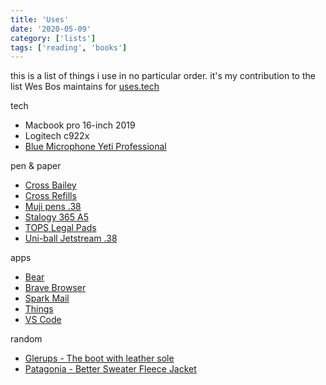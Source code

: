```yaml
---
title: 'Uses'
date: '2020-05-09'
category: ['lists']
tags: ['reading', 'books']
---
```


this is a list of things i use in no particular order. it's my contribution to the list Wes Bos maintains for [uses.tech](https://uses.tech)

tech
- Macbook pro 16-inch 2019
- Logitech c922x
- [Blue Microphone Yeti Professional](https://www.amazon.com/Blue-Yeti-USB-Microphone-Blackout/dp/B00N1YPXW2/ref=sr_1_1?crid=XN0HK4TFVVEW&dchild=1&keywords=blue+microphone+yeti&qid=1590159039&s=office-products&sprefix=blue+micro%2Coffice-products%2C147&sr=1-1-catcorr)

pen & paper
- [Cross Bailey](https://www.cross.com/cr_en_us/at0452-7)
- [Cross Refills](https://www.amazon.com/gp/product/B004D2QGAY/ref=ppx_yo_dt_b_search_asin_title?ie=UTF8&psc=1)
- [Muji pens .38](https://www.amazon.com/Ballpoint-0-38mm-3-color-Black-5-Muji/dp/B07XX4T4KF/ref=sr_1_5?crid=AHN3W35CUK2F&dchild=1&keywords=muji+pens+0.38&qid=1590158973&s=office-products&sprefix=muji%2Coffice-products%2C159&sr=1-5)
- [Stalogy 365 A5](https://www.jetpens.com/Stalogy-Editor-s-Series-365Days-Notebook-A5-Black/pd/17561)
- [TOPS Legal Pads](https://www.amazon.com/gp/product/B0006HWRK8/ref=ppx_yo_dt_b_search_asin_title?ie=UTF8&psc=1)
- [Uni-ball Jetstream .38](https://www.jetpens.com/Uni-Jetstream-Standard-Ballpoint-Pen-0.38-mm-Black-Ink-Black-Body/pd/10591)

apps
- [Bear](https://bear.app/)
- [Brave Browser](https://brave.com/)
- [Spark Mail](https://sparkmailapp.com/)
- [Things](https://culturedcode.com/things/)
- [VS Code](https://code.visualstudio.com/)

random
- [Glerups - The boot with leather sole](https://www.glerups.com/products/ladies-gents/the-boot-with-leather-sole/forest/)
- [Patagonia - Better Sweater Fleece Jacket](https://www.patagonia.com/product/mens-better-sweater-fleece-jacket/25528.html?dwvar_25528_color=STH&cgid=collection-better-sweaters-mens)